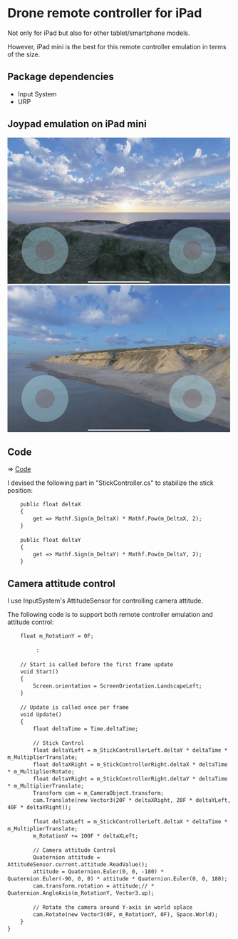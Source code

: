 # Drone remote controller for iPad

Not only for iPad but also for other tablet/smartphone models.

However, iPad mini is the best for this remote controller emulation in terms of the size.

## Package dependencies

- Input System
- URP

## Joypad emulation on iPad mini

<img src="DroneRemoteController1.jpg" width=500>

<img src="DroneRemoteController2.jpg" width=500>

## Code

=> [Code](../DroneRemoteController) 


I devised the following part in "StickController.cs" to stabilize the stick position:

```
    public float deltaX
    {
        get => Mathf.Sign(m_DeltaX) * Mathf.Pow(m_DeltaX, 2);
    }

    public float deltaY
    {
        get => Mathf.Sign(m_DeltaY) * Mathf.Pow(m_DeltaY, 2);
    }
```

## Camera attitude control

I use InputSystem's AttitudeSensor for controlling camera attitude.

The following code is to support both remote controller emulation and attitude control:

```
    float m_RotationY = 0F;

         :
         
    // Start is called before the first frame update
    void Start()
    {
        Screen.orientation = ScreenOrientation.LandscapeLeft;
    }

    // Update is called once per frame
    void Update()
    {
        float deltaTime = Time.deltaTime;

        // Stick Control
        float deltaYLeft = m_StickControllerLeft.deltaY * deltaTime * m_MultiplierTranslate;
        float deltaXRight = m_StickControllerRight.deltaX * deltaTime * m_MultiplierRotate;
        float deltaYRight = m_StickControllerRight.deltaY * deltaTime * m_MultiplierTranslate;
        Transform cam = m_CameraObject.transform;
        cam.Translate(new Vector3(20F * deltaXRight, 20F * deltaYLeft, 40F * deltaYRight));

        float deltaXLeft = m_StickControllerLeft.deltaX * deltaTime * m_MultiplierTranslate;
        m_RotationY += 100F * deltaXLeft;

        // Camera attitude Control
        Quaternion attitude = AttitudeSensor.current.attitude.ReadValue();
        attitude = Quaternion.Euler(0, 0, -180) * Quaternion.Euler(-90, 0, 0) * attitude * Quaternion.Euler(0, 0, 180);
        cam.transform.rotation = attitude;// * Quaternion.AngleAxis(m_RotationY, Vector3.up);

        // Rotate the camera around Y-axis in world splace
        cam.Rotate(new Vector3(0F, m_RotationY, 0F), Space.World);
    }
}
